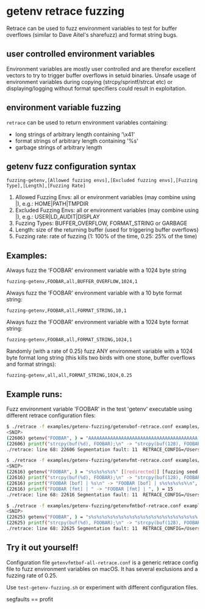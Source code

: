# getenv retrace fuzzing
Retrace can be used to fuzz environment variables to test for buffer overflows (similar to Dave Aitel's sharefuzz) and format string bugs.

## user controlled environment variables
Environment variables are mostly user controlled and are therefor excellent vectors to try to trigger buffer overflows in setuid binaries.
Unsafe usage of environment variables during copying (strcpy/sprintf/strcat etc) or displaying/logging without format specifiers could result in exploitation.

## environment variable fuzzing
`retrace` can be used to return environment variables containing:
* long strings of arbitrary length containing '\x41'
* format strings of arbitrary length containing '%s'
* garbage strings of arbitrary length

## getenv fuzz configuration syntax
```
fuzzing-getenv,[Allowed fuzzing envs],[Excluded fuzzing envs],[Fuzzing Type],[Length],[Fuzzing Rate]
```

1. Allowed Fuzzing Envs: all or environment variables (may combine using |), e.g.: HOME|PATH|TMPDIR
2. Excluded Fuzzing Envs: all or environment variables (may combine using |), e.g.: USER|LD_AUDIT|DISPLAY
3. Fuzzing Types: BUFFER_OVERFLOW, FORMAT_STRING or GARBAGE
4. Length: size of the returning buffer (used for triggering buffer overflows)
5. Fuzzing rate: rate of fuzzing (1: 100% of the time, 0.25: 25% of the time)

## Examples:
Always fuzz the 'FOOBAR' environment variable with a 1024 byte string
```
fuzzing-getenv,FOOBAR,all,BUFFER_OVERFLOW,1024,1
```

Always fuzz the 'FOOBAR' environment variable with a 10 byte format string:
```
fuzzing-getenv,FOOBAR,all,FORMAT_STRING,10,1
```

Always fuzz the 'FOOBAR' environment variable with a 1024 byte format string:
```
fuzzing-getenv,FOOBAR,all,FORMAT_STRING,1024,1
```

Randomly (with a rate of 0.25) fuzz ANY environment variable with a 1024 byte format long string (this kills two birds with one stone, buffer overflows and format strings):
```
fuzzing-getenv,all,all,FORMAT_STRING,1024,0.25
```

## Example runs:

Fuzz environment variable 'FOOBAR' in the test 'getenv' executable using different retrace configuration files:

```sh
$ ./retrace -f examples/getenv-fuzzing/getenvbof-retrace.conf examples/getenv/getenv
<SNIP>
(22606) getenv("FOOBAR", ) = "AAAAAAAAAAAAAAAAAAAAAAAAAAAAAAAAAAAAAAAA[SNIP]" [[redirected]] [fuzzing seed: 1499654559]
(22606) printf("strcpy(buf(%d), FOOBAR);\n" -> "strcpy(buf(128), FOOBAR);\n", ) = 26
./retrace: line 68: 22606 Segmentation fault: 11  RETRACE_CONFIG=/Users/test/retrace/examples/getenv/getenvbof-retrace.conf DYLD_FORCE_FLAT_NAMESPACE=1 DYLD_INSERT_LIBRARIES=.libs/libretrace.dylib /Users/test/retrace/examples/getenv/getenv
```

```sh
$ ./retrace -f examples/getenv-fuzzing/getenvfmt-retrace.conf examples/getenv/getenv
<SNIP>
(22616) getenv("FOOBAR", ) = "s%s%s%s%s%" [[redirected]] [fuzzing seed: 1499654559]
(22616) printf("strcpy(buf(%d), FOOBAR);\n" -> "strcpy(buf(128), FOOBAR);\n", ) = 26
(22616) printf("FOOBAR [bof] | %s\n" -> "FOOBAR [bof] | s%s%s%s%s%\n", ) = 26
(22616) printf("FOOBAR [fmt] | " -> "FOOBAR [fmt] | ", ) = 15
./retrace: line 68: 22616 Segmentation fault: 11  RETRACE_CONFIG=/Users/test/retrace/examples/getenv/getenvfmt-retrace.conf DYLD_FORCE_FLAT_NAMESPACE=1 DYLD_INSERT_LIBRARIES=.libs/libretrace.dylib /Users/test/retrace/examples/getenv/getenv
```

```sh
$ ./retrace -f examples/getenv-fuzzing/getenvfmtbof-retrace.conf examples/getenv/getenv
<SNIP>
(22625) getenv("FOOBAR", ) = "s%s%s%s%s%s%s%s%s%s%s%s%s%s%s%s%s%s%s%s%[SNIP]" [[redirected]] [fuzzing seed: 1499654559]
(22625) printf("strcpy(buf(%d), FOOBAR);\n" -> "strcpy(buf(128), FOOBAR);\n", ) = 26
./retrace: line 68: 22625 Segmentation fault: 11  RETRACE_CONFIG=/Users/test/retrace/examples/getenv/getenvfmtbof-retrace.conf DYLD_FORCE_FLAT_NAMESPACE=1 DYLD_INSERT_LIBRARIES=.libs/libretrace.dylib /Users/test/retrace/examples/getenv/getenv
```

## Try it out yourself!

Configuration file `getenvfmtbof-all-retrace.conf` is a generic retrace config file to fuzz environment variables on macOS. It has several exclusions and a fuzzing rate of 0.25.

Use `test-getenv-fuzzing.sh` or experiment with different configuration files.

segfaults == profit
